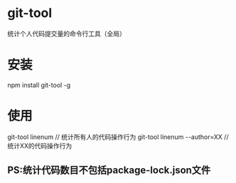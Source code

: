 # git-tool
统计个人代码提交量的命令行工具（全局）

# 安装
npm install git-tool -g

# 使用
git-tool linenum  // 统计所有人的代码操作行为
git-tool linenum --author=XX // 统计XX的代码操作行为

## PS:统计代码数目不包括package-lock.json文件